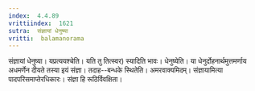 ```yaml
---
index:  4.4.89
vrittiindex:  1621
sutra:  संज्ञायां धेनुष्या
vritti:  balamanorama 
---
```


संज्ञायां धेनुष्या। यप्रत्ययश्चेति। यति तु तित्स्वर) स्यादिति भावः। धेनुष्येति। या धेनुर्दोहनार्थमुत्तमर्णाय अधमर्णेन दीयते तस्या इयं संज्ञा। तदाह--बन्धके स्थितेति। अमरवाक्यमिदम्। संज्ञायामित्या पादपरिसमाप्तेरधिकारः। संज्ञा हि रूठिर्विवक्षिता। 

